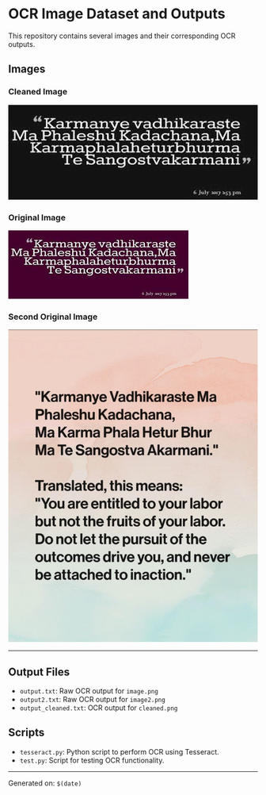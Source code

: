 # OCR Image Dataset and Outputs

This repository contains several images and their corresponding OCR outputs.

## Images

### Cleaned Image
![Cleaned Image](cleaned.png)

### Original Image
![Original Image](image.png)

### Second Original Image
![Second Image](image2.png)

---

## Output Files

- `output.txt`: Raw OCR output for `image.png`
- `output2.txt`: Raw OCR output for `image2.png`
- `output_cleaned.txt`: OCR output for `cleaned.png`

## Scripts

- `tesseract.py`: Python script to perform OCR using Tesseract.
- `test.py`: Script for testing OCR functionality.

---
Generated on: `$(date)`  
